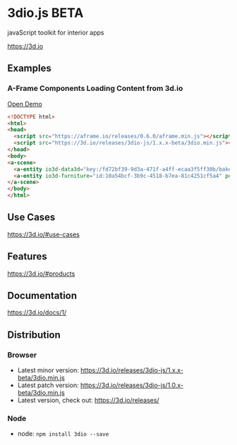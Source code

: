 # 3dio.js BETA
javaScript toolkit for interior apps

https://3d.io

## Examples

### A-Frame Components Loading Content from 3d.io

[Open Demo](https://3dio-aframe.glitch.me)
```html
<!DOCTYPE html>
<html>
<head>
  <script src="https://aframe.io/releases/0.6.0/aframe.min.js"></script>
  <script src="https://3d.io/releases/3dio-js/1.x.x-beta/3dio.min.js"></script>
</head>
<body>
<a-scene>
  <a-entity io3d-data3d="key:/fd72bf39-9d3a-471f-a4ff-ecaa3f5ff30b/bake/2017-04-15_22-45-14_XsiltX/regular/lighting.gz.data3d.buffer" position="0 -5 -6"></a-entity>
  <a-entity io3d-furniture="id:10a54bcf-3b9c-4518-b7ea-81c4251cf5a4" position="-0.85 -5 -5.4"></a-entity>
</a-scene>
</body>
</html>
```

## Use Cases

https://3d.io/#use-cases

## Features

https://3d.io/#products

## Documentation

https://3d.io/docs/1/

## Distribution

### Browser
* Latest minor version: https://3d.io/releases/3dio-js/1.x.x-beta/3dio.min.js
* Latest patch version: https://3d.io/releases/3dio-js/1.0.x-beta/3dio.min.js
* Latest version, check out: https://3d.io/releases/

### Node
* node: `npm install 3dio --save`
